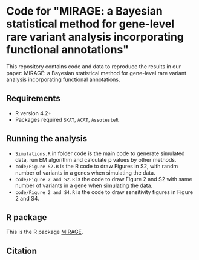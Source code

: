 # Code for "MIRAGE: a Bayesian statistical method for gene-level rare variant analysis incorporating functional annotations"

This repository contains code and data to reproduce the results in our paper:
MIRAGE: a Bayesian statistical method for gene-level rare variant analysis
incorporating functional annotations. 

## Requirements
- R version 4.2+ 
- Packages required `SKAT`, `ACAT`, `AssotesteR`

## Running the analysis

+ `Simulations.R` in folder code is the main code to generate simulated data, run EM algorithm and calculate p values by other methods.
+ `code/Figure S2.R` is the R code to draw Figures in S2, with randm number of variants in a genes when simulating the data.
+ `code/Figure 2 and S2.R` is the code to draw Figure 2 and S2 with same number of variants in a gene when simulating the data.
+ `code/Figure 2 and S4.R` is the code to draw sensitivity figures in Figure 2 and S4. 

## R package 

This is the R package [MIRAGE](https://xinhe-lab.github.io/mirage/). 


## Citation
